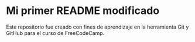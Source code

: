 # Mi primer README modificado
Este repositorio fue creado con fines de aprendizaje en la herramienta Git y GitHub para el curso de FreeCodeCamp.
